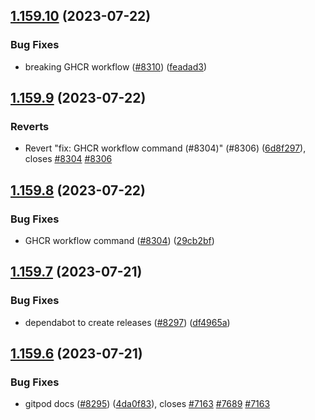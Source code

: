 ## [1.159.10](https://github.com/EddieHubCommunity/LinkFree/compare/v1.159.9...v1.159.10) (2023-07-22)


### Bug Fixes

* breaking GHCR workflow ([#8310](https://github.com/EddieHubCommunity/LinkFree/issues/8310)) ([feadad3](https://github.com/EddieHubCommunity/LinkFree/commit/feadad38ec505ddee96dd816cacca6256444e682))



## [1.159.9](https://github.com/EddieHubCommunity/LinkFree/compare/v1.159.8...v1.159.9) (2023-07-22)


### Reverts

* Revert "fix: GHCR workflow command (#8304)" (#8306) ([6d8f297](https://github.com/EddieHubCommunity/LinkFree/commit/6d8f297dfa1b277c35895b6c2a1ef2777a2bfba8)), closes [#8304](https://github.com/EddieHubCommunity/LinkFree/issues/8304) [#8306](https://github.com/EddieHubCommunity/LinkFree/issues/8306)



## [1.159.8](https://github.com/EddieHubCommunity/LinkFree/compare/v1.159.7...v1.159.8) (2023-07-22)


### Bug Fixes

* GHCR workflow command ([#8304](https://github.com/EddieHubCommunity/LinkFree/issues/8304)) ([29cb2bf](https://github.com/EddieHubCommunity/LinkFree/commit/29cb2bf7616577abd5375ada7b2c158d309d05b5))



## [1.159.7](https://github.com/EddieHubCommunity/LinkFree/compare/v1.159.6...v1.159.7) (2023-07-21)


### Bug Fixes

* dependabot to create releases ([#8297](https://github.com/EddieHubCommunity/LinkFree/issues/8297)) ([df4965a](https://github.com/EddieHubCommunity/LinkFree/commit/df4965a61172ab38c1e3a244dda37b9f87d99a6e))



## [1.159.6](https://github.com/EddieHubCommunity/LinkFree/compare/v1.159.5...v1.159.6) (2023-07-21)


### Bug Fixes

* gitpod docs ([#8295](https://github.com/EddieHubCommunity/LinkFree/issues/8295)) ([4da0f83](https://github.com/EddieHubCommunity/LinkFree/commit/4da0f839468f237dc5ed152dcad34659851a030c)), closes [#7163](https://github.com/EddieHubCommunity/LinkFree/issues/7163) [#7689](https://github.com/EddieHubCommunity/LinkFree/issues/7689) [#7163](https://github.com/EddieHubCommunity/LinkFree/issues/7163)



